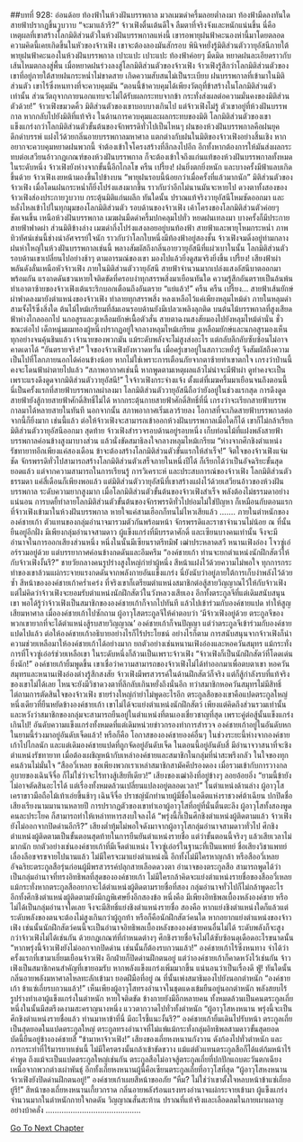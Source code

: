 ##บทที่ 928: อ่อนด้อย
ท้องฟ้าในห้วงฝันบรรพกาล มวลเมฆดำครึ้มลอยต่ำลงมา ท้องฟ้ามืดลงทันใด สายฟ้าปรากฏขึ้นวูบวาบ
“จะมาแล้วรึ?”
จ้าวเฟิงตื่นเต้นดีใจ ลืมตาที่จริงจังและหนักแน่นขึ้น
นี่คือเหตุผลที่เขาสร้างโลกมิติส่วนตัวในห้วงฝันบรรพกาลแห่งนี้ เขารอพายุฝนฟ้าคะนองห่านี้มาโดยตลอด
ความคิดนี้เคยเกิดขึ้นในหัวของจ้าวเฟิง เขาจะต้องลองมันสักรอบ พินิจหยั่งรู้มิติส่วนตัววายุอัสนีภายใต้พายุฝนฟ้าคะนองในห้วงฝันบรรพกาล
เปาะแปะ เปาะแปะ
ท้องฟ้าค่อยๆ มืดมิด หยาดฝนละเอียดราวกับเส้นไหมตกลงสู่พื้น
เมื่อหยาดฝนร่วงลงสู่โลกมิติส่วนตัวของจ้าวเฟิง
จ้าวเฟิงรู้สึกว่าโลกมิติส่วนตัวของเขาที่อยู่ภายใต้สายฝนกระหน่ำไม่ขาดสาย เกิดความสับสนไม่เป็นระเบียบ
ฝนบรรพกาลที่เข้ามาในมิติส่วนตัว เขาไร้ซึ่งหนทางที่จะควบคุมมัน
“ตอนนี้ข้าควบคุมได้เพียงวัตถุที่ข้าสร้างในโลกมิติส่วนตัวเท่านั้น ส่วนวัตถุจากภายนอกแทบจะไม่ได้รับผลกระทบจากข้า กระทั่งส่งผลต่อความมั่นคงของมิติส่วนตัวด้วย!”
จ้าวเฟิงขมวดคิ้ว มิติส่วนตัวของเขาบอบบางเกินไป
แต่จ้าวเฟิงไม่รู้ ตัวเขาอยู่ที่ห้วงฝันบรรพกาล หากกลับไปยังมิติที่แท้จริง ในด้านการควบคุมและผลกระทบของมิติ โลกมิติส่วนตัวของเขาแข็งแกร่งกว่าโลกมิติส่วนตัวขั้นต้นของจักพรรดิทั่วไปเป็นไหนๆ
ฝนของห้วงฝันบรรพกาลคือฝนยุคดึกดำบรรพ์ แฝงไว้ด้วยกลิ่นอายบรรพกาลมหาศาล แตกต่างกับฝนในมิติของจ้าวเฟิงอย่างสิ้นเชิง หากอยากจะควบคุมหยาดฝนพวกนี้ จำต้องเข้าใจโครงสร้างที่ลึกลงไปอีก
อีกทั้งหากต้องการให้มันส่งผลกระทบต่อเสวียนอ้าวกฎเกณฑ์ของห้วงฝันบรรพกาล ก็จะต้องเข้าใจถึงแก่นแท้ของห้วงฝันบรรพกาลทั้งหมดในระดับหนึ่ง
จ้าวเฟิงยังห่างจากขั้นนี้อีกไกลโข
ครืน เปรี้ยง!
ฝนยิ่งตกยิ่งหนัก และบางครั้งมีฟ้าแลบเกิดขึ้นด้วย
จ้าวเฟิงเงยหน้ามองขึ้นไปข้างบน “พายุฝนรอบนี้น้อยกว่าเมื่อครั้งที่แล้วมากนัก”
มิติส่วนตัวของจ้าวเฟิง เมื่อโดนฝนกระหน่ำก็ยิ่งโปร่งแสงมากขึ้น ราวกับว่าอีกไม่นานมันจะหายไป
ดวงตาทั้งสองของจ้าวเฟิงส่องประกายวูบวาบ กระตุ้นมิติแก่นผลึก
ทันใดนั้น ปราณแท้จริงวายุอัสนีโหมซัดออกมา และหลั่งไหลเข้าไปในทุกมุมของโลกมิติส่วนตัว
รอบด้านของจ้าวเฟิง เค้าโครงของโลกมิติส่วนตัวค่อยๆ ชัดเจนขึ้น
เหนือห้วงฝันบรรพกาล เมฆฝนมืดดำครึ้มปกคลุมไปทั่ว หยดฝนเทลงมา บางครั้งก็มีประกายสายฟ้าฟาดผ่า ส่วนมิติข้างล่าง เมฆดำกึ่งโปร่งแสงลอยอยู่บนท้องฟ้า สายฟ้าและพายุโหมกระหน่ำ
ภาพทิวทัศน์เช่นนี้ช่างน่าอัศจรรย์ใจนัก ราวกับว่าโลกใบหนึ่งมีท้องฟ้าอยู่สองชั้น
จ้าวเฟิงจมดิ่งอยู่ท่ามกลางฝนห่าใหญ่ในห้วงฝันบรรพกาลเช่นนี้ พลางสัมผัสถึงกลิ่นอายวายุอัสนีที่แผ่วเบาในนั้น
โลกมิติส่วนตัวรอบด้านเขาเปลี่ยนไปอย่างช้าๆ ตามอารมณ์ของเขา มองไปแล้วยิ่งดูสมจริงยิ่งขึ้น
เปรี้ยง!
เสียงฟ้าผ่าพลันดังลั่นเหนือหัวจ้าวเฟิง ภายในมิติส่วนตัววายุอัสนี สายฟ้าจำนวนมากเปล่งแสงอัสนีบาตออกมาพร้อมกัน
แรงกดดันชวนหายใจติดขัดที่ครอบงำทุกสรรพสิ่งมาเยือนทันใด ความรู้สึกอันตรายเป็นล้นพ้นทำเอาตาซ้ายของจ้าวเฟิงเต้นระริกบอกเตือนถึงอันตราย
“แย่แล้ว!”
ครืน ครืน เปรี้ยง…
สายฟ้าเส้นยักษ์ผ่าฟาดลงมายังตำแหน่งของจ้าวเฟิง ทำลายทุกสรรพสิ่ง หลงเหลือไว้แค่เพียงหลุมไหม้ดำ
ภายในหลุมดำสามจั้งไร้ซึ่งสิ่งใด
ต้นไม้ไหม้เกรียมที่ล้มเอนรอบด้านยังมีเปลวเพลิงลุกติด
บนต้นไม้บรรพกาลที่สูงเสียดฟ้าห่างไกลออกไป นกอสูรและงูเหลือมยักษ์เนื้อตัวสั่น สายตาฉงนสงสัยมองไปยังหลุมไหม้ดำนั่น
ชั่วขณะต่อไป
เด็กหนุ่มผมทองผู้หนึ่งปรากฏอยู่ใจกลางหลุมไหม้เกรียม
งูเหลือมยักษ์และนกอสูรมองเห็นทุกอย่างจนคุ้นชินแล้ว เจ้านายของพวกมัน แม้ระดับพลังจะไม่สูงส่งอะไร แต่กลับลึกลับซับซ้อนไม่อาจคาดเดาได้
“อันตรายจริง!”
ใจของจ้าวเฟิงยังหวาดหวั่น เมื่อครู่เขาอยู่ในสภาวะหยั่งรู้ จึงสัมผัสถึงความเป็นไปที่โลกภายนอกได้ค่อนข้างน้อย
หากไม่ใช่เพราะการเตือนภัยจากตาซ้ายทำเขาตกใจ เกรงว่าป่านนี้คงจะโดนฟ้าผ่าตายไปแล้ว
“สภาพอากาศเช่นนี้ หากพูดตามเหตุผลแล้วไม่น่าจะมีฟ้าผ่า ดูท่าคงจะเป็นเพราะแรงดึงดูดจากมิติส่วนตัววายุอัสนี!”
ใจจ้าวเฟิงกระจ่างแจ้ง ตั้งแต่ที่เมฆครึ้มมาเยือนจนถึงตอนนี้ นี่เป็นครั้งแรกที่สายฟ้าบรรพกาลผ่าลงมา
โลกมิติส่วนตัววายุอัสนีถือว่ายังอยู่ในช่วงแรกสุด การดึงดูดสายฟ้ายังสู้กายสายฟ้าศักดิ์สิทธิ์ไม่ได้
หากกระตุ้นกายสายฟ้าศักดิ์สิทธิ์ที่นี่ เกรงว่าจะเรียกสายฟ้าบรรพกาลมาได้หลายสายในทันที
นอกจากนั้น สภาพอากาศเริ่มเลวร้ายลง โอกาสที่จะเกิดสายฟ้าบรรพกาลต่อจากนี้ก็ยิ่งมาก
เช่นนี้แล้ว ต่อให้จ้าวเฟิงจะสามารถเข้าออกห้วงฝันบรรพกาลเมื่อใดก็ได้ เขาก็ไม่กล้าเรียกมิติส่วนตัววายุอัสนีออกมา
สุดท้าย จ้าวเฟิงสำรวจรอบด้านอยู่รอบหนึ่ง เก็บท่อนไม้ที่แฝงพลังสายฟ้าบรรพกาลค่อนข้างสูงมาบางส่วน แล้วนั่งขัดสมาธิลงใจกลางหลุมไหม้เกรียม
“ห่างจากศึกชิงตำแหน่งรัชทายาทอีกเพียงแค่สองเดือน ข้าจะต้องสร้างโลกมิติส่วนตัวขั้นแรกให้สำเร็จ!”
จิตใจของจ้าวเฟิงแจ่มชัด
จักรพรรดิทั่วไปสามารถสร้างโลกมิติส่วนตัวเสร็จภายในหนึ่งปีได้ ก็เรียกได้ว่าเป็นอัจฉริยะขั้นสุดยอดแล้ว
แต่จากความสามารถในการเรียนรู้ การวิเคราะห์ และประสบการณ์ของจ้าวเฟิง โลกมิติส่วนตัวธรรมดา แค่สี่เดือนก็เพียงพอแล้ว
แต่มิติส่วนตัววายุอัสนีที่เขาสร้างแฝงไว้ด้วยเสวียนอ้าวของห้วงฝันบรรพกาล ระดับความยากสูงมาก
เมื่อโลกมิติส่วนตัวขั้นต้นของจ้าวเฟิงสำเร็จ พลังต้องไม่ธรรมดาอย่างแน่นอน การบดยี้ทำลายโลกมิติส่วนตัวขั้นต้นของจักรพรรดิทั่วไปย่อมไม่ใช่ปัญหา
ก็เหมือนกับตอนแรกที่จ้าวเฟิงเข้ามาในห้วงฝันบรรพกาล หายใจแค่สามเฮือกก็ทนไม่ไหวเสียแล้ว
…....
ภายในตำหนักขององค์ชายเก้า ตัวแทนของกลุ่มอำนาจมารวมตัวกันพร้อมหน้า
จักรพรรดิและราชาจำนวนไม่น้อย ณ ที่นั้นยืนอยู่อีกฝั่ง
มีเพียงกลุ่มอำนาจสามดาว ผู้แข็งแกร่งที่มีบรรดาศักดิ์ และเซียนบางคนเท่านั้น จึงจะมีอำนาจในการออกเสียงส่วนหนึ่ง
หนึ่งในนั้นมีเซียนราตรีทมิฬ เฒ่าประหลาดสวี หนานเฟิงอ๋อง โจวซู่เอ๋อร์รวมอยู่ด้วย
แต่บรรยากาศค่อนข้างกดดันและอึมครึม
“องค์ชายเก้า ท่านจะยกตำแหน่งนักฝึกสัตว์ให้กับจ้าวเฟิงงั้นรึ?”
ชายวัยกลางคนรูปร่างสูงใหญ่กำยำผู้หนึ่ง สีหน้าแฝงไว้ด้วยความไม่พอใจ
ทุกการกระทำของเขาล้วนแผ่กระจายแรงกดดันจากพลังกายอันแข็งแกร่ง นี่ยังนับว่าอยู่ภายใต้การเก็บงำพลังไว้ด้วยซ้ำ
สีหน้าขององค์ชายเก้าคร่ำเคร่ง ที่จริงเขาก็เตรียมตำแหน่งสมาชิกต่อสู้สายวิญญาณไว้ให้กับจ้าวเฟิง
แต่ไม่คิดว่าจ้าวเฟิงจะยอมรับตำแหน่งนักฝึกสัตว์ในวังหลวงเสียเอง
อีกทั้งตระกูลจีที่แต่เดิมสนับสนุนเขา พอได้รู้ว่าจ้าวเฟิงเป็นสมาชิกขององค์ชายเก้าก็จากไปทันที แล้วไปเข้าร่วมกับองค์ชายแปด ทำให้สูญเสียมหาศาล
เมื่อองค์ชายเก้าไปซักถาม ผู้อาวุโสตระกูลจีให้คำตอบว่า ‘มีจ้าวเฟิงอยู่ด้วย ตระกูลจีของพวกเขายากที่จะได้ตำแหน่งสู้รบสายวิญญาณ’
องค์ชายเก้าก็จนปัญญา แต่ว่าตระกูลจีเข้าร่วมกับองค์ชายแปดไปแล้ว ต่อให้องค์ชายเก้าอธิบายอย่างไรก็ไร้ประโยชน์
อย่างไรก็ตาม การสนับสนุนจากจ้าวเฟิงก็นำความช่วยเหลือมาให้องค์ชายเก้าได้อย่างมาก
ยกตัวอย่างเช่นหนานเฟิงอ๋องและหอควันสมุทร
แม้กระทั่งการที่โจวซู่เอ๋อร์ช่วยเหลือเขา ในระดับหนึ่งก็ล้วนเป็นเพราะจ้าวเฟิง
“จ้าวเฟิงก็เป็นนักฝึกสัตว์ที่โดดเด่นยิ่งนัก!”
องค์ชายเก้ายิ้มพูดขึ้น เขาเชื่อว่าความสามารถของจ้าวเฟิงไม่ได้ทำออกมาเพื่อตบตาเขา
หอควันสมุทรและหนานเฟิงอ๋องต่างรู้สึกสงสัย จ้าวเฟิงมีพรสวรรค์ในด้านฝึกสัตว์ก็จริง
แต่ก็สู้กำลังรบที่แท้จริงของเขาไม่ได้เลย ไหนจะยังมีวิชาดวงตาที่ลึกลับเกินหยั่งถึงนั่นอีก
ทว่าสมาชิกหอควันสมุทรไม่มีสิทธิ์ไต่ถามการตัดสินใจของจ้าวเฟิง
ชายร่างใหญ่กำยำไม่พูดอะไรอีก ตระกูลสือของเขาคือแปดตระกูลใหญ่หนึ่งเดียวที่ยืนหยัดข้างองค์ชายเก้า
เขาไม่ได้จะแย่งตำแหน่งนักฝึกสัตว์ เพียงแต่คิดถึงส่วนรวมเท่านั้น และหวังว่าสมาชิกของกลุ่มจะสามารถยืนอยู่ในตำแหน่งที่ตนเองเชี่ยวชาญที่สุด
เพราะคู่ต่อสู้นั้นแข็งแกร่งเกินไป!
อันดับความแข็งแกร่งทั้งหมดที่แต่เดิมหน่วยข่าวกรองทำการสำรวจ องค์ชายเก้าอยู่ในอันดับหก
ในยามนี้ร่วงมาอยู่อันดับเจ็ดแล้ว!
หรือก็คือ โอกาสขององค์ชายองค์อื่นๆ ในช่วงระยะนี้ห่างจากองค์ชายเก้าไปไกลนัก
และแต่เดิมองค์ชายแปดที่ถูกจัดอยู่อันดับเจ็ด ในตอนนี้อยู่อันดับสี่ มีอำนาจวาสนาที่จะชิงตำแหน่งรัชทายาท
เมื่อต้องเผชิญหน้ากับเหล่าองค์ชายและสมาชิกในกลุ่มที่น่าสะพรึงกลัว ในใจของทุกคนล้วนไม่มั่นใจ
“สืออวี่เหลย ขอเพียงพวกเราเหล่าสมาชิกสามัคคีปรองดอง เมื่อรวมเข้ากับการวางกลอุบายของเฉินจีจื่อ ก็ไม่ใช่ว่าจะไร้ทางสู้เสียทีเดียว!”
เสียงของเฒ่าอิงที่อยู่ข้างๆ ลอยอ้อยอิ่ง
“ยามนี้ข้ายังไม่อาจตัดสินอะไรได้ แต่เรื่องทั้งหมดล้วนเปลี่ยนแปลงอยู่ตลอดเวลา!”
ในตำแหน่งด้านล่าง ผู้อาวุโสเคราขาวมือถือไม้เท้าเอ่ยขึ้นช้าๆ
เฉินจีจื่อ ปราชญ์นักทำนายผู้มีชื่อในอดีตแห่งราชวงศ์ต้าเฉียน ปกปิดชื่อเสียงเรียงนามมานานหลายปี
การปรากฏตัวของเขาทำเอาผู้อาวุโสที่อยู่ที่นั่นตื่นตะลึง
ผู้อาวุโสทั้งสองพูดคนละประโยค ก็สามารถทำให้เหล่าทหารสงบใจลงได้
“พรุ่งนี้ก็เป็นศึกชิงตำแหน่งผู้ติดตามแล้ว จ้าวเฟิงยังไม่ออกจากปิดด่านอีกรึ?”
เสียงต่ำทุ้มไม่พอใจดังมาจากผู้อาวุโสกลุ่มอำนาจสามดาวทั่วไป
ศึกชิงตำแหน่งผู้ติดตามเป็นขั้นตอนสุดท้ายในการยืนยันตำแหน่งรายชื่อ
แต่ว่าขั้นตอนนี้จริงๆ แล้วเสียเวลาไม่มากนัก
ยกตัวอย่างเช่นองค์ชายเก้าที่มีเจ็ดตำแหน่ง
โจวซู่เอ๋อร์ในฐานะที่เป็นแพทย์ ชื่อเสียงวิชาแพทย์เลื่องลือขจรขจายไปนานแล้ว ไม่มีใครจะมาแย่งตำแหน่งนี้ อีกทั้งไม่มีใครหาญกล้า
หรือสืออวี่เหลย อัจฉริยะตระกูลสือรุ่นก่อนผู้มีพรสวรรค์ปลุกสายเลือดดวงตา
อำนาจของตระกูลสือ สามารถพูดได้ว่าเป็นกลุ่มอำนาจที่ทรงอิทธิพลที่สุดขององค์ชายเก้า ไม่มีใครกล้าคิดจะแย่งตำแหน่งรายชื่อของสืออวี่เหลย
แม้กระทั่งหากตระกูลสืออยากจะได้ตำแหน่งผู้ติดตามรายชื่อที่สอง กลุ่มอำนาจทั่วไปก็ไม่กล้าพูดอะไร
อีกทั้งศึกชิงตำแหน่งผู้ติดตามยังมีกฎพิเศษยิ่งอีกสองข้อ
หนึ่งคือ มีเพียงอิทธิพลเบื้องหลังองค์ชาย หรือไม่ได้เป็นกลุ่มอำนาจใดเลย จึงจะมีสิทธิ์แย่งชิงตำแหน่งรายชื่อ
สองคือ หากแย่งชิงตำแหน่งใดก็แล้วแต่ ระดับพลังของตนจะต้องไม่สูงเกินกว่าผู้ถูกท้า
หรือก็คือนักฝึกสัตว์คนใด หากอยากแย่งตำแหน่งของจ้าวเฟิง เช่นนั้นนักฝึกสัตว์คนนี้จะเป็นอำนาจอิทธิพลเบื้องหลังขององค์ชายคนอื่นไม่ได้ ระดับพลังก็จะสูงกว่าจ้าวเฟิงไม่ได้เช่นกัน
ด้วยกฎเกณฑ์ที่กำหนดต่างๆ ศึกชิงรายชื่อจึงไม่ได้ซับซ้อนดุเดือดอะไรขนาดนั้น
“หากพรุ่งนี้จ้าวเฟิงยังไม่ออกจากปิดด่าน เช่นนั้นก็ต้องรบกวนแล้ว!”
องค์ชายเก้าไร้ซึ่งหนทาง จำได้ว่าครั้งแรกที่เขามาเยี่ยมเยือนจ้าวเฟิง อีกฝ่ายก็ปิดด่านฝึกตนอยู่
แต่ว่าองค์ชายเก้าก็คาดหวังไว้เช่นกัน
จ้าวเฟิงเป็นสมาชิกคนสำคัญที่เขายอมรับ หากพลังแข็งแกร่งเพิ่มมากขึ้น แน่นอนว่าเป็นเรื่องดี
ฟู่!
ทันใดนั้น กลิ่นอายพลังมหาศาลไหลทะลักเข้ามา
ยอดฝีมือที่อยู่ ณ ที่นั้นเพ่งสมาธิมองไปยังนอกตำหนัก
“องค์ชายเก้า ข้าแซ่เถี่ยรบกวนแล้ว!”
เห็นเพียงผู้อาวุโสทรงอำนาจในชุดแดงเข้มยืนอยู่นอกตำหนัก พลังสยบไร้รูปร่างทำเอาผู้แข็งแกร่งในตำหนัก หายใจติดขัด
ข้างกายยังมีอีกหลายคน ทั้งหมดล้วนเป็นคนตระกูลเถี่ย หนึ่งในนั้นมีสตรีงดงามสะคราญนางหนึ่ง แววตากวาดไปทั่วทั้งตำหนัก
“ผู้อาวุโสหงหนาน พรุ่งนี้จะเป็นศึกชิงตำแหน่งรายชื่อแล้ว ท่านมาหาข้าที่นี่ มีอะไรชี้แนะงั้นรึ?”
องค์ชายเก้ายิ้มเดินไปรับหน้า
ตระกูลเถี่ยเป็นสุดยอดในแปดตระกูลใหญ่ ตระกูลทรงอำนาจที่ไม่แพ้แม้กระทั่งกลุ่มอิทธิพลสามดาวขั้นสุดยอด บัดนี้ยืนอยู่ข้างองค์ชายสี่
“ข้ามาหาจ้าวเฟิง!”
เสียงของเถี่ยหงหนานกังวาน ดังก้องไปทั่วตำหนัก
และการกระทำที่ไร้มารยาทเช่นนี้ ไม่มีใครตรงนั้นกล้าเข้าขัดขวาง
แม้แต่ตัวแทนตระกูลสือก็ได้แต่ก้มหน้าไร้คำพูด
ถึงแม้จะเป็นแปดตระกูลใหญ่เช่นกัน ตระกูลสือไม่อาจสู้ตระกูลเถี่ยที่ปกปักแถบตะวันตกเฉียงเหนือจากพวกต่างเผ่าพันธุ์
อีกทั้งเถี่ยหงหนานผู้นี้คือเซียนตระกูลเถี่ยที่อาวุโสที่สุด
“ผู้อาวุโสหงหนาน จ้าวเฟิงยังปิดด่านฝึกตนอยู่!”
องค์ชายเก้าเผยสีหน้าขออภัย
“หืม? ไม่ใช่ว่าเขาตั้งใจหลบหน้าข้าแซ่เถี่ยอยู่รึ!”
สีหน้าของเถี่ยหงหนานเกี้ยวกราด กลิ่นอายพลังร้อนแรงทรงอำนาจแผ่กระจายเข้ามา ผู้แข็งแกร่งจำนวนมากในตำหนักกายใจกดดัน วิญญาณสั่นสะท้าน ปราณที่แท้จริงและเลือดลมในกายเผาผลาญอย่างบ้าคลั่ง
……………………………………


[Go To Next Chapter]( ./166.md)